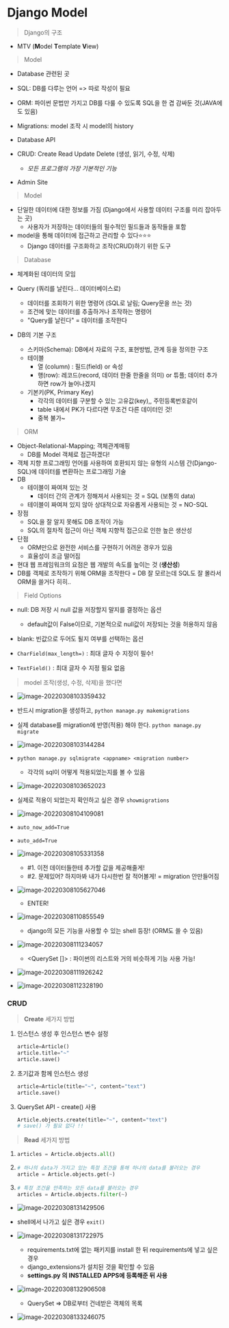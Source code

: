 # Django Model

> Django의 구조

* MTV (**M**odel **T**emplate **V**iew)

> Model

* Database 관련된 곳

* SQL: DB를 다루는 언어 => 따로 작성이 필요
* ORM: 파이썬 문법만 가지고 DB를 다룰 수 있도록 SQL을 한 겹 감싸둔 것(JAVA에도 있음)
* Migrations: model 조작 시 model의 history
* Database API
* CRUD: Create Read Update Delete (생성, 읽기, 수정, 삭제) 
  * *모든 프로그램의 가장 기본적인 기능*

* Admin Site



> Model

* 단일한 데이터에 대한 정보를 가짐 (Django에서 사용할 데이터 구조를 미리 잡아두는 곳)
  * 사용자가 저장하는 데이터들의 필수적인 필드들과 동작들을 포함
* model을 통해 데이터에 접근하고 관리할 수 있다:star::star::star:
  * Django 데이터를 구조화하고 조작(CRUD)하기 위한 도구

> Database

* 체계화된 데이터의 모임
* Query (쿼리를 날린다... 데이터베이스로)
  * 데이터를 조회하기 위한 명령어 (SQL로 날림; Query문을 쓰는 것)
  * 조건에 맞는 데이터를 추출하거나 조작하는 명령어
  * "Query를 날린다" = 데이터를 조작한다

* DB의 기본 구조
  * 스키마(Schema): DB에서 자료의 구조, 표현방법, 관계 등을 정의한 구조
  * 테이블
    * 열 (column) : 필드(field) or 속성
    * 행(row): 레코드(record, 데이터 한줄 한줄을 의미) or 튜플; 데이터 추가하면 row가 늘어나겠지
  * 기본키(PK, Primary Key)
    * 각각의 데이터를 구분할 수 있는 고유값(key),, 주민등록번호같이
    * table 내에서 PK가 다르다면 무조건 다른 데이터인 것!
    * 중복 불가~

> ORM

* Object-Relational-Mapping; 객체관계매핑
  * DB를 Model 객체로 접근하겠다!
* 객체 지향 프로그래밍 언어를 사용하여 호환되지 않는 유형의 시스템 간(Django-SQL)에 데이터를 변환하는 프로그래밍 기술
* DB
  * 테이블이 짜여져 있는 것
    * 데이터 간의 관계가 정해져서 사용되는 것 = SQL (보통의 data)
  * 테이블이 짜여져 있지 않아 상대적으로 자유롭게 사용되는 것 = NO-SQL
* 장점
  * SQL을 잘 알지 못해도 DB 조작이 가능
  * SQL의 절차적 접근이 아닌 객체 지향적 접근으로 인한 높은 생산성
* 단점
  * ORM만으로 완전한 서비스를 구현하기 어려운 경우가 있음
  * 효율성이 조금 떨어짐
* 현대 웹 프레임워크의 요점은 웹 개발의 속도를 높이는 것 (**생산성**)
* DB를 객체로 조작하기 위해 ORM을 조작한다 = DB 잘 모르는데 SQL도 잘 몰라서 ORM을 쓸거다 히히..



> Field Options

* null: DB 저장 시 null 값을 저장할지 말지를 결정하는 옵션
  * default값이 False이므로, 기본적으로 null값이 저장되는 것을 허용하지 않음
* blank: 빈값으로 두어도 될지 여부를 선택하는 옵션

* `CharField(max_length=)` : 최대 글자 수 지정이 필수!
* `TextField()` : 최대 글자 수 지정 필요 없음



> model 조작(생성, 수정, 삭제)을 했다면

* ![image-20220308103359432](django_day4.assets/image-20220308103359432.png)

* 반드시 migration을 생성하고,  `python manage.py makemigrations`
* 실제 database를 migration에 반영(적용) 해야 한다.  `python manage.py migrate`
* ![image-20220308103144284](django_day4.assets/image-20220308103144284.png)

* `python manage.py sqlmigrate <appname> <migration number>`
  * 각각의 sql이 어떻게 적용되었는지를 볼 수 있음
* ![image-20220308103652023](django_day4.assets/image-20220308103652023.png)
* 실제로 적용이 되었는지 확인하고 싶은 경우 `showmigrations`

* ![image-20220308104109081](django_day4.assets/image-20220308104109081.png)

* `auto_now_add=True`
* `auto_add=True`
* ![image-20220308105331358](django_day4.assets/image-20220308105331358.png)
  * #1. 이전 데이터들한테 추가할 값을 제공해줄게!
  * #2. 문제있어? 하지마봐 내가 다시한번 잘 적어볼게! = migration 안만들어짐

* ![image-20220308105627046](django_day4.assets/image-20220308105627046.png)
  * ENTER!

* ![image-20220308110855549](django_day4.assets/image-20220308110855549.png)
  * django의 모든 기능을 사용할 수 있는 shell 등장! (ORM도 쓸 수 있음)

* ![image-20220308111234057](django_day4.assets/image-20220308111234057.png)
  * <QuerySet []> : 파이썬의 리스트와 거의 비슷하게 기능 사용 가능!

* ![image-20220308111926242](django_day4.assets/image-20220308111926242.png)

* ![image-20220308112328190](django_day4.assets/image-20220308112328190.png)

### CRUD

> **Create** 세가지 방법

1. 인스턴스 생성 후 인스턴스 변수 설정

   ```python
   article=Article()
   article.title="~"
   article.save()
   ```

   

2. 초기값과 함께 인스턴스 생성

   ```python
   article=Article(title="~", content="text")
   article.save()
   ```

   

3. QuerySet API - create() 사용

   ```python
   Article.objects.create(title="~", content="text")
   # save() 가 필요 없다 !!
   ```



> **Read** 세가지 방법

1. ```python
   articles = Article.objects.all()
   ```

2. ```python
   # 하나의 data가 가지고 있는 특정 조건을 통해 하나의 data를 불러오는 경우
   article = Article.objects.get(~)
   ```

3. ```python
   # 특정 조건을 만족하는 모든 data를 불러오는 경우
   articles = Article.objects.filter(~)

* ![image-20220308131429506](django_day4.assets/image-20220308131429506.png)

* shell에서 나가고 싶은 경우 `exit()` 

* ![image-20220308131722975](django_day4.assets/image-20220308131722975.png)
  * requirements.txt에 없는 패키지를 install 한 뒤 requirements에 넣고 싶은 경우
  * django_extensions가 설치된 것을 확인할 수 있음
  * **settings.py 의 INSTALLED APPS에 등록해준 뒤 사용**

* ![image-20220308132906508](django_day4.assets/image-20220308132906508.png)
  * QuerySet => DB로부터 건네받은 객체의 목록

* ![image-20220308133246075](django_day4.assets/image-20220308133246075.png)